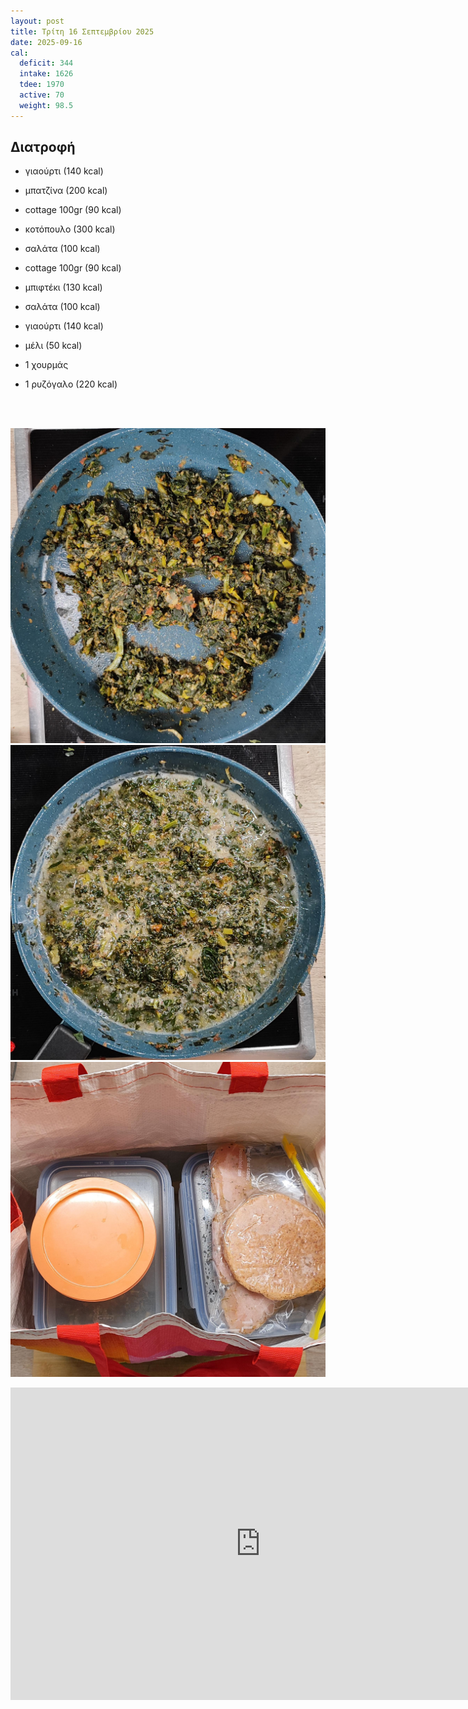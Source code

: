 ```yaml
---
layout: post
title: Τρίτη 16 Σεπτεμβρίου 2025
date: 2025-09-16
cal:
  deficit: 344
  intake: 1626
  tdee: 1970
  active: 70
  weight: 98.5
---
```


## Διατροφή

- γιαούρτι (140 kcal)
- μπατζίνα (200 kcal)

- cottage 100gr (90 kcal)
- κοτόπουλο (300 kcal)
- σαλάτα (100 kcal)

- cottage 100gr (90 kcal)
- μπιφτέκι (130 kcal)
- σαλάτα (100 kcal)

- γιαούρτι (140 kcal)
- μέλι (50 kcal)
- 1 χουρμάς 
- 1 ρυζόγαλο (220 kcal)


<br>
<br>

![pic](/pics/2025-09-16/1.jpg)<br>
![pic](/pics/2025-09-16/2.jpg)<br>
![pic](/pics/2025-09-16/3.jpg)<br>



<iframe width="800" height="500" src="https://www.youtube.com/embed/_VdctHnJVGg" frameborder="0" allow="accelerometer; autoplay; clipboard-write; encrypted-media; gyroscope; picture-in-picture" allowfullscreen></iframe>








